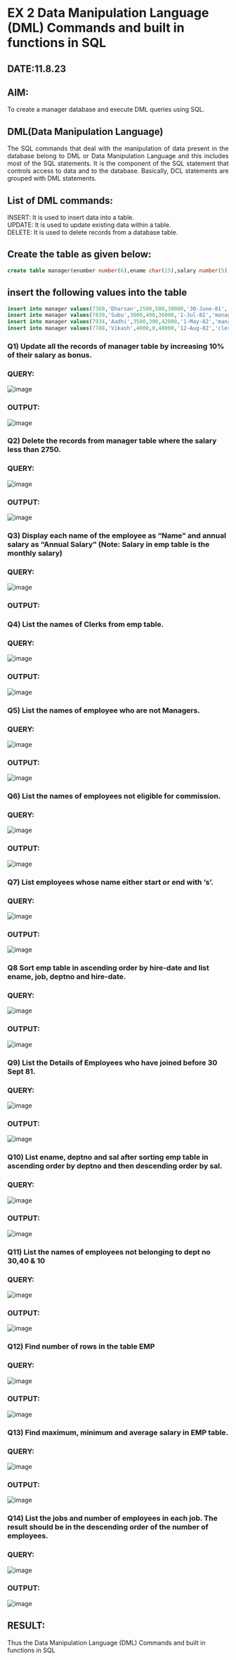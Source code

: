 # EX 2 Data Manipulation Language (DML) Commands and built in functions in SQL

## DATE:11.8.23

## AIM:
To create a manager database and execute DML queries using SQL.


## DML(Data Manipulation Language)
<div align="justify">
The SQL commands that deal with the manipulation of data present in the database belong to DML or Data Manipulation Language and this includes most of the SQL statements. It is the component of the SQL statement that controls access to data and to the database. Basically, DCL statements are grouped with DML statements.
</div>

## List of DML commands: 
<div align="justify">
INSERT: It is used to insert data into a table.<br>
UPDATE: It is used to update existing data within a table.<br>
DELETE: It is used to delete records from a database table.<br>
</div>

## Create the table as given below:
```sql
create table manager(enumber number(6),ename char(15),salary number(5),commission number(4),annualsalary number(7),Hiredate date,designation char(10),deptno number(2),reporting char(10));
```
## insert the following values into the table
```sql
insert into manager values(7369,'Dharsan',2500,500,30000,'30-June-81','clerk',10,'John');
insert into manager values(7839,'Subu',3000,400,36000,'1-Jul-82','manager',null,'James');
insert into manager values(7934,'Aadhi',3500,300,42000,'1-May-82','manager',30,NULL);
insert into manager values(7788,'Vikash',4000,0,48000,'12-Aug-82','clerk',50,'Bond');
```

### Q1) Update all the records of manager table by increasing 10% of their salary as bonus.

### QUERY:

![image](https://github.com/Thenmozhi-Palanisamy/EX-2-Data-Manipulation-Language-DML-and-Data-Control-Language-DCL-Commands/assets/95198708/92f21693-07dc-4cf3-8b66-2f5c902cb23b)


### OUTPUT:

![image](https://github.com/Thenmozhi-Palanisamy/EX-2-Data-Manipulation-Language-DML-and-Data-Control-Language-DCL-Commands/assets/95198708/33e02c72-6924-40f1-835e-b6b0eddb1bab)


### Q2) Delete the records from manager table where the salary less than 2750.


### QUERY:

![image](https://github.com/Thenmozhi-Palanisamy/EX-2-Data-Manipulation-Language-DML-and-Data-Control-Language-DCL-Commands/assets/95198708/5b869b07-e4b7-4193-b469-ac4b3c6d3c86)



### OUTPUT:

![image](https://github.com/Thenmozhi-Palanisamy/EX-2-Data-Manipulation-Language-DML-and-Data-Control-Language-DCL-Commands/assets/95198708/87157693-e7d9-42ba-96f9-650b295f6082)


### Q3) Display each name of the employee as “Name” and annual salary as “Annual Salary” (Note: Salary in emp table is the monthly salary)


### QUERY:

![image](https://github.com/Thenmozhi-Palanisamy/EX-2-Data-Manipulation-Language-DML-and-Data-Control-Language-DCL-Commands/assets/95198708/017c3fa6-422d-47ee-9e18-2d1378ed2e32)



### OUTPUT:

### Q4)	List the names of Clerks from emp table.


### QUERY:

![image](https://github.com/Thenmozhi-Palanisamy/EX-2-Data-Manipulation-Language-DML-and-Data-Control-Language-DCL-Commands/assets/95198708/19ac3dfd-d74d-4980-865a-5548c7bfbd7f)



### OUTPUT:

![image](https://github.com/Thenmozhi-Palanisamy/EX-2-Data-Manipulation-Language-DML-and-Data-Control-Language-DCL-Commands/assets/95198708/5486bcaa-a410-4a4f-875c-f00dc2641103)



### Q5)	List the names of employee who are not Managers.


### QUERY:

![image](https://github.com/Thenmozhi-Palanisamy/EX-2-Data-Manipulation-Language-DML-and-Data-Control-Language-DCL-Commands/assets/95198708/244bea09-8543-4aff-8f8a-f3cc1f7e6ec9)



### OUTPUT:


![image](https://github.com/Thenmozhi-Palanisamy/EX-2-Data-Manipulation-Language-DML-and-Data-Control-Language-DCL-Commands/assets/95198708/43f8d9cd-e3ab-4684-a094-e4a5436e6549)


### Q6)	List the names of employees not eligible for commission.


### QUERY:

![image](https://github.com/Thenmozhi-Palanisamy/EX-2-Data-Manipulation-Language-DML-and-Data-Control-Language-DCL-Commands/assets/95198708/b3da1769-8933-48ab-bc40-37e1637fd2d7)



### OUTPUT:

![image](https://github.com/Thenmozhi-Palanisamy/EX-2-Data-Manipulation-Language-DML-and-Data-Control-Language-DCL-Commands/assets/95198708/a90e176e-1a3c-43b4-b932-90e6847ff488)



### Q7)	List employees whose name either start or end with ‘s’.


### QUERY:

![image](https://github.com/Thenmozhi-Palanisamy/EX-2-Data-Manipulation-Language-DML-and-Data-Control-Language-DCL-Commands/assets/95198708/56c4fed6-3f18-432c-8b3a-5aed4e822e33)



### OUTPUT:

![image](https://github.com/Thenmozhi-Palanisamy/EX-2-Data-Manipulation-Language-DML-and-Data-Control-Language-DCL-Commands/assets/95198708/f483cff6-9a89-42d2-ac9c-9add790764f0)



### Q8 Sort emp table in ascending order by hire-date and list ename, job, deptno and hire-date.


### QUERY:

![image](https://github.com/Thenmozhi-Palanisamy/EX-2-Data-Manipulation-Language-DML-and-Data-Control-Language-DCL-Commands/assets/95198708/e4f63a5f-c267-48ce-84a2-0b83145635cd)



### OUTPUT:

![image](https://github.com/Thenmozhi-Palanisamy/EX-2-Data-Manipulation-Language-DML-and-Data-Control-Language-DCL-Commands/assets/95198708/de88b962-7340-4c05-93e1-3c8acc98bf82)



### Q9) List the Details of Employees who have joined before 30 Sept 81.


### QUERY:

![image](https://github.com/Thenmozhi-Palanisamy/EX-2-Data-Manipulation-Language-DML-and-Data-Control-Language-DCL-Commands/assets/95198708/6957206c-a314-405d-ac6f-c7630c59c789)



### OUTPUT:

![image](https://github.com/Thenmozhi-Palanisamy/EX-2-Data-Manipulation-Language-DML-and-Data-Control-Language-DCL-Commands/assets/95198708/d95ed9b2-85a4-451c-a059-838c8ae06034)



### Q10)	List ename, deptno and sal after sorting emp table in ascending order by deptno and then descending order by sal.


### QUERY:

![image](https://github.com/Thenmozhi-Palanisamy/EX-2-Data-Manipulation-Language-DML-and-Data-Control-Language-DCL-Commands/assets/95198708/441afe56-a533-424c-a737-2aa9329f7b7d)


### OUTPUT:


![image](https://github.com/Thenmozhi-Palanisamy/EX-2-Data-Manipulation-Language-DML-and-Data-Control-Language-DCL-Commands/assets/95198708/979adeb2-b4d2-47f7-8dfd-50e220148bb4)


### Q11) List the names of employees not belonging to dept no 30,40 & 10


### QUERY:

![image](https://github.com/Thenmozhi-Palanisamy/EX-2-Data-Manipulation-Language-DML-and-Data-Control-Language-DCL-Commands/assets/95198708/6b14232c-7d69-44df-8231-69b0805fb8a4)



### OUTPUT:

![image](https://github.com/Thenmozhi-Palanisamy/EX-2-Data-Manipulation-Language-DML-and-Data-Control-Language-DCL-Commands/assets/95198708/c12c1f6d-ba14-4d35-87f1-b4cafffccfd7)


### Q12) Find number of rows in the table EMP

### QUERY:

![image](https://github.com/Thenmozhi-Palanisamy/EX-2-Data-Manipulation-Language-DML-and-Data-Control-Language-DCL-Commands/assets/95198708/149915c2-c9f4-40a6-8721-d125f7282c02)



### OUTPUT:

![image](https://github.com/Thenmozhi-Palanisamy/EX-2-Data-Manipulation-Language-DML-and-Data-Control-Language-DCL-Commands/assets/95198708/394a4d54-c7fe-47a8-9e01-14e8d8ee591c)



### Q13) Find maximum, minimum and average salary in EMP table.

### QUERY:

![image](https://github.com/Thenmozhi-Palanisamy/EX-2-Data-Manipulation-Language-DML-and-Data-Control-Language-DCL-Commands/assets/95198708/122c8be1-9481-424f-bf25-210758db3598)



### OUTPUT:

![image](https://github.com/Thenmozhi-Palanisamy/EX-2-Data-Manipulation-Language-DML-and-Data-Control-Language-DCL-Commands/assets/95198708/5c6c4fd8-970e-477e-8ac9-58d0ef62fb5d)



### Q14) List the jobs and number of employees in each job. The result should be in the descending order of the number of employees.

### QUERY:

![image](https://github.com/Thenmozhi-Palanisamy/EX-2-Data-Manipulation-Language-DML-and-Data-Control-Language-DCL-Commands/assets/95198708/008a885c-d206-4888-99f2-4808acb7266b)



### OUTPUT:

![image](https://github.com/Thenmozhi-Palanisamy/EX-2-Data-Manipulation-Language-DML-and-Data-Control-Language-DCL-Commands/assets/95198708/0a208d02-a538-4e73-9fd7-2529a554b28e)

## RESULT:
Thus the  Data Manipulation Language (DML) Commands and built in functions in SQL

